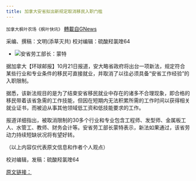 ```yaml
---
title: 加拿大安省拟出新规定取消移民入职门槛
---
```

`加拿大枫叶农场《枫叶快讯》` [轉載自GNews](https://gnews.org/zh-hans/1615259/)

采编、撰稿：文明(添草灭共)     校对编辑：硫酸羟氯喹64

- ![](https://assets.gnews.org/wp-content/uploads/2021/10/an-edited.jpg)安省劳工部长：蒙特


据加拿大【环球邮报】10月21日报道，安大略省政府将出台一项新法，规定符合某些行业和专业条件的移民可直接就业，并取消了以往必须具备“安省工作经验”的入职限制。

据悉，该新法规目的是为了结束安省移民就业中存在的诸多不合理现象，即合格的移民带着该省急需的工作技能，但因在短期内无法积累所需的工作时间以获得相关就业证书，而被迫从事其他领域低工资和低技能要求的工作。

报道详细指出，被取消限制的30多个行业和专业包含工程师、发型师、金属板工人、水管工、教师、财务会计等。安省劳工部长蒙特表示，新法如果通过，该省劳动力持续短缺状况将有望好转。

（以上内容仅代表原文信息和作者个人观点）

校对编辑，发稿：硫酸羟氯喹64

[原文链接：](https://www.theglobeandmail.com/politics/article-ontario-to-remove-work-certification-barrier-for-immigrants/)
